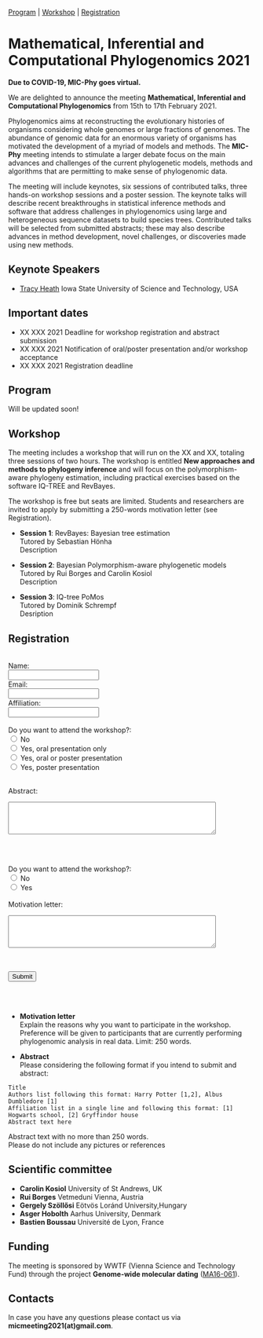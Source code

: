 [Program](#program) | [Workshop](#workshop) | [Registration](#registration) 

# Mathematical, Inferential and Computational Phylogenomics 2021

**Due to COVID-19, MIC-Phy goes virtual.**

We are delighted to announce the meeting **Mathematical, Inferential and Computational Phylogenomics** from 15th to 17th February 2021. 

Phylogenomics aims at reconstructing the evolutionary histories of organisms considering whole genomes or large fractions of genomes. The abundance of genomic data for an enormous variety of organisms has motivated the development of a myriad of models and methods. The **MIC-Phy** meeting intends to stimulate a larger debate focus on the main advances and challenges of the current phylogenetic models, methods and algorithms that are permitting to make sense of phylogenomic data.

The meeting will include keynotes, six sessions of contributed talks, three hands-on workshop sessions and a poster session. The keynote talks will describe recent breakthroughs in statistical inference methods and software that address challenges in phylogenomics using large and heterogeneous sequence datasets to build species trees. Contributed talks will be selected from submitted abstracts; these may also describe advances in method development, novel challenges, or discoveries made using new methods.


## Keynote Speakers

* [Tracy Heath](https://www.eeob.iastate.edu/people/tracy-heath)
Iowa State University of Science and Technology, USA


## Important dates

* XX XXX 2021 Deadline for workshop registration and abstract submission
* XX XXX 2021 Notification of oral/poster presentation and/or workshop acceptance
* XX XXX 2021 Registration deadline


## Program

Will be updated soon!


## Workshop

The meeting includes a workshop that will run on the XX and XX, totaling three sessions of two hours. The workshop is entitled **New approaches and methods to phylogeny inference** and will focus on the polymorphism-aware phylogeny estimation, including practical exercises based on the software IQ-TREE and RevBayes. 

The workshop is free but seats are limited. Students and researchers are invited to apply by submitting a 250-words motivation letter (see Registration).

* **Session 1**: RevBayes: Bayesian tree estimation<br/>
Tutored by Sebastian Hönha <br/>
Description

* **Session 2**: Bayesian Polymorphism-aware phylogenetic models<br/>
Tutored by Rui Borges and Carolin Kosiol <br/>
Description

* **Session 3**: IQ-tree PoMos<br/>
Tutored by Dominik Schrempf<br/>
Desription



## Registration

<form action="https://formspree.io/f/xdopzqvq" method="POST" >
  <br>
  Name:<br>
  <input type="text" name="name" value="">
  <br>
  Email:<br>
  <input type="text" name="email" value="">
  <br>
  Affiliation:<br>
  <input type="text" name="affil" value="">
  <br><br>
  Do you want to attend the workshop?: <br>
  <input type="radio" name="presentation" value="0"> No <br>
  <input type="radio" name="presentation" value="1"> Yes, oral presentation only <br>
  <input type="radio" name="presentation" value="2"> Yes, oral or poster presentation <br>
  <input type="radio" name="presentation" value="3"> Yes, poster presentation <br><br>

  Abstract:<br>
  <textarea rows="4" cols="50" name="abstract"></textarea>
  <br><br>

  Do you want to attend the workshop?: <br>
  <input type="radio" name="workshop" value="0"> No <br>
  <input type="radio" name="workshop" value="1"> Yes <br><br>
  Motivation letter:<br>
  <textarea rows="4" cols="50" name="motivation_letter"></textarea>

  <br><br>
  <input type="submit" value="Submit">
</form> 
<br><br>

* **Motivation letter** <br/>
Explain the reasons why you want to participate in the workshop. <br/>
Preference will be given to participants that are currently performing phylogenomic analysis in real data. Limit: 250 words.


* **Abstract** <br/>
Please considering the following format if you intend to submit and abstract: <br/>

```
Title 
Authors list following this format: Harry Potter [1,2], Albus Dumbledore [1] 
Affiliation list in a single line and following this format: [1] Hogwarts school, [2] Gryffindor house 
Abstract text here
```
Abstract text with no more than 250 words.<br/>
Please do not include any pictures or references 



## Scientific committee

* **Carolin Kosiol** University of St Andrews, UK
* **Rui Borges** Vetmeduni Vienna, Austria
* **Gergely Szöllősi** Eötvös Loránd University,Hungary
* **Asger Hobolth** Aarhus University, Denmark
* **Bastien Boussau** Université de Lyon, France


## Funding

The meeting is sponsored by WWTF (Vienna Science and Technology Fund) through the project **Genome-wide molecular dating** ([MA16-061](https://www.wwtf.at/programmes/mathematics/MA16-061/index.php?lang=EN)).



## Contacts

In case you have any questions please contact us via **micmeeting2021(at)gmail.com**.


